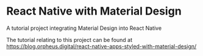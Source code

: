 # React Native with Material Design
A tutorial project integrating Material Design into React Native

The tutorial relating to this project can be found at https://blog.orpheus.digital/react-native-apps-styled-with-material-design/
